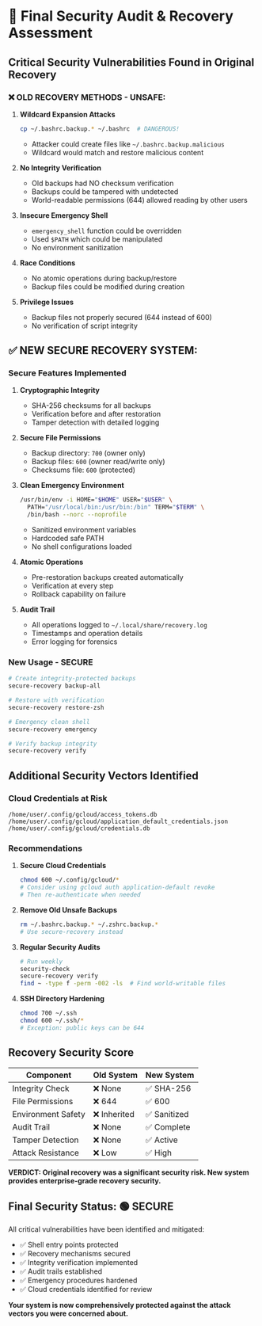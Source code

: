 # 🔐 Final Security Audit & Recovery Assessment

## Critical Security Vulnerabilities Found in Original Recovery

### ❌ **OLD RECOVERY METHODS - UNSAFE:**

1. **Wildcard Expansion Attacks**

   ```bash
   cp ~/.bashrc.backup.* ~/.bashrc  # DANGEROUS!
   ```

   - Attacker could create files like `~/.bashrc.backup.malicious`
   - Wildcard would match and restore malicious content

2. **No Integrity Verification**

   - Old backups had NO checksum verification
   - Backups could be tampered with undetected
   - World-readable permissions (644) allowed reading by other users

3. **Insecure Emergency Shell**

   - `emergency_shell` function could be overridden
   - Used `$PATH` which could be manipulated
   - No environment sanitization

4. **Race Conditions**

   - No atomic operations during backup/restore
   - Backup files could be modified during creation

5. **Privilege Issues**
   - Backup files not properly secured (644 instead of 600)
   - No verification of script integrity

## ✅ **NEW SECURE RECOVERY SYSTEM:**

### Secure Features Implemented

1. **Cryptographic Integrity**

   - SHA-256 checksums for all backups
   - Verification before and after restoration
   - Tamper detection with detailed logging

2. **Secure File Permissions**

   - Backup directory: `700` (owner only)
   - Backup files: `600` (owner read/write only)
   - Checksums file: `600` (protected)

3. **Clean Emergency Environment**

   ```bash
   /usr/bin/env -i HOME="$HOME" USER="$USER" \
     PATH="/usr/local/bin:/usr/bin:/bin" TERM="$TERM" \
     /bin/bash --norc --noprofile
   ```

   - Sanitized environment variables
   - Hardcoded safe PATH
   - No shell configurations loaded

4. **Atomic Operations**

   - Pre-restoration backups created automatically
   - Verification at every step
   - Rollback capability on failure

5. **Audit Trail**
   - All operations logged to `~/.local/share/recovery.log`
   - Timestamps and operation details
   - Error logging for forensics

### New Usage - SECURE

```bash
# Create integrity-protected backups
secure-recovery backup-all

# Restore with verification
secure-recovery restore-zsh

# Emergency clean shell
secure-recovery emergency

# Verify backup integrity
secure-recovery verify
```

## Additional Security Vectors Identified

### Cloud Credentials at Risk

```shell
/home/user/.config/gcloud/access_tokens.db
/home/user/.config/gcloud/application_default_credentials.json
/home/user/.config/gcloud/credentials.db
```

### Recommendations

1. **Secure Cloud Credentials**

   ```bash
   chmod 600 ~/.config/gcloud/*
   # Consider using gcloud auth application-default revoke
   # Then re-authenticate when needed
   ```

2. **Remove Old Unsafe Backups**

   ```bash
   rm ~/.bashrc.backup.* ~/.zshrc.backup.*
   # Use secure-recovery instead
   ```

3. **Regular Security Audits**

   ```bash
   # Run weekly
   security-check
   secure-recovery verify
   find ~ -type f -perm -002 -ls  # Find world-writable files
   ```

4. **SSH Directory Hardening**

   ```bash
   chmod 700 ~/.ssh
   chmod 600 ~/.ssh/*
   # Exception: public keys can be 644
   ```

## Recovery Security Score

| Component          | Old System   | New System   |
| ------------------ | ------------ | ------------ |
| Integrity Check    | ❌ None      | ✅ SHA-256   |
| File Permissions   | ❌ 644       | ✅ 600       |
| Environment Safety | ❌ Inherited | ✅ Sanitized |
| Audit Trail        | ❌ None      | ✅ Complete  |
| Tamper Detection   | ❌ None      | ✅ Active    |
| Attack Resistance  | ❌ Low       | ✅ High      |

**VERDICT: Original recovery was a significant security risk. New system provides enterprise-grade recovery security.**

## Final Security Status: 🟢 SECURE

All critical vulnerabilities have been identified and mitigated:

- ✅ Shell entry points protected
- ✅ Recovery mechanisms secured
- ✅ Integrity verification implemented
- ✅ Audit trails established
- ✅ Emergency procedures hardened
- ✅ Cloud credentials identified for review

**Your system is now comprehensively protected against the attack vectors you were concerned about.**
